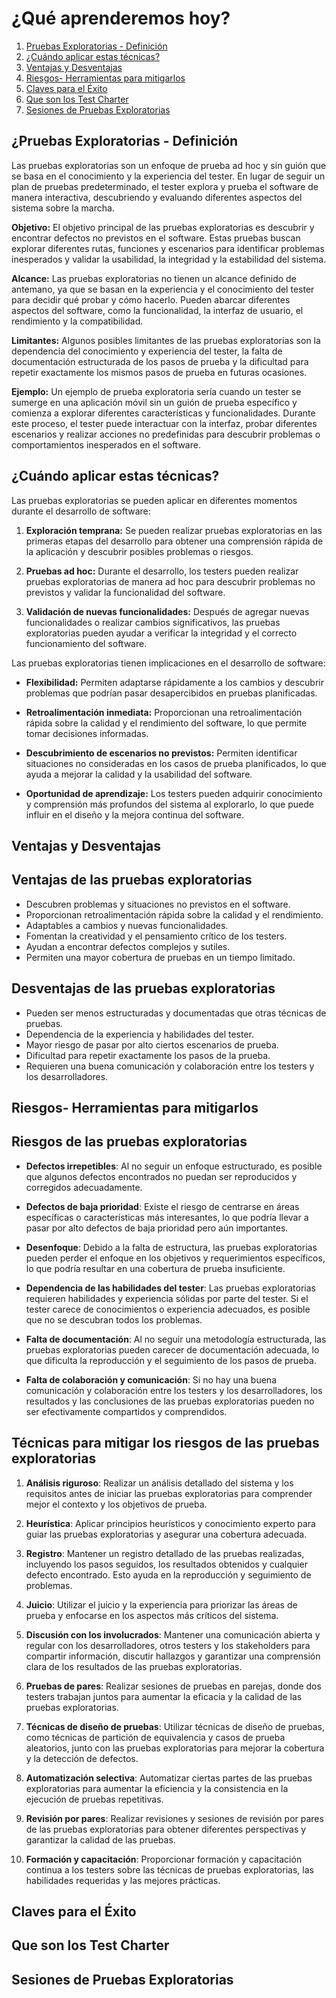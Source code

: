 <h1>¿Qué aprenderemos hoy?</h1>
<ol>
<li><a href="#enlace-1">Pruebas Exploratorias - Definición</a></li>
<li><a href="#enlace-2">¿Cuándo aplicar estas técnicas?</a></li>
<li><a href="#enlace-3">Ventajas y Desventajas</a></li>
<li><a href="#enlace-4">Riesgos- Herramientas para mitigarlos</a></li>
<li><a href="#enlace-5">Claves para el Éxito</a></li>
<li><a href="#enlace-6">Que son los Test Charter</a></li>
<li><a href="#enlace-7">Sesiones de Pruebas Exploratorias</a></li>
</ol>

<h2 id="enlace-1">¿Pruebas Exploratorias - Definición</h2>

Las pruebas exploratorias son un enfoque de prueba ad hoc y sin guión que se basa en el conocimiento y la experiencia del tester. En lugar de seguir un plan de pruebas predeterminado, el tester explora y prueba el software de manera interactiva, descubriendo y evaluando diferentes aspectos del sistema sobre la marcha.

**Objetivo:** El objetivo principal de las pruebas exploratorias es descubrir y encontrar defectos no previstos en el software. Estas pruebas buscan explorar diferentes rutas, funciones y escenarios para identificar problemas inesperados y validar la usabilidad, la integridad y la estabilidad del sistema.

**Alcance:** Las pruebas exploratorias no tienen un alcance definido de antemano, ya que se basan en la experiencia y el conocimiento del tester para decidir qué probar y cómo hacerlo. Pueden abarcar diferentes aspectos del software, como la funcionalidad, la interfaz de usuario, el rendimiento y la compatibilidad.

**Limitantes:** Algunos posibles limitantes de las pruebas exploratorias son la dependencia del conocimiento y experiencia del tester, la falta de documentación estructurada de los pasos de prueba y la dificultad para repetir exactamente los mismos pasos de prueba en futuras ocasiones.

**Ejemplo:** Un ejemplo de prueba exploratoria sería cuando un tester se sumerge en una aplicación móvil sin un guión de prueba específico y comienza a explorar diferentes características y funcionalidades. Durante este proceso, el tester puede interactuar con la interfaz, probar diferentes escenarios y realizar acciones no predefinidas para descubrir problemas o comportamientos inesperados en el software.

<h2 id="enlace-2">¿Cuándo aplicar estas técnicas?</h2>

Las pruebas exploratorias se pueden aplicar en diferentes momentos durante el desarrollo de software:

1. **Exploración temprana:** Se pueden realizar pruebas exploratorias en las primeras etapas del desarrollo para obtener una comprensión rápida de la aplicación y descubrir posibles problemas o riesgos.

2. **Pruebas ad hoc:** Durante el desarrollo, los testers pueden realizar pruebas exploratorias de manera ad hoc para descubrir problemas no previstos y validar la funcionalidad del software.

3. **Validación de nuevas funcionalidades:** Después de agregar nuevas funcionalidades o realizar cambios significativos, las pruebas exploratorias pueden ayudar a verificar la integridad y el correcto funcionamiento del software.

Las pruebas exploratorias tienen implicaciones en el desarrollo de software:

- **Flexibilidad:** Permiten adaptarse rápidamente a los cambios y descubrir problemas que podrían pasar desapercibidos en pruebas planificadas.

- **Retroalimentación inmediata:** Proporcionan una retroalimentación rápida sobre la calidad y el rendimiento del software, lo que permite tomar decisiones informadas.

- **Descubrimiento de escenarios no previstos:** Permiten identificar situaciones no consideradas en los casos de prueba planificados, lo que ayuda a mejorar la calidad y la usabilidad del software.

- **Oportunidad de aprendizaje:** Los testers pueden adquirir conocimiento y comprensión más profundos del sistema al explorarlo, lo que puede influir en el diseño y la mejora continua del software.

<h2 id="enlace-3">Ventajas y Desventajas</h2>

## Ventajas de las pruebas exploratorias

- Descubren problemas y situaciones no previstos en el software.
- Proporcionan retroalimentación rápida sobre la calidad y el rendimiento.
- Adaptables a cambios y nuevas funcionalidades.
- Fomentan la creatividad y el pensamiento crítico de los testers.
- Ayudan a encontrar defectos complejos y sutiles.
- Permiten una mayor cobertura de pruebas en un tiempo limitado.

## Desventajas de las pruebas exploratorias

- Pueden ser menos estructuradas y documentadas que otras técnicas de pruebas.
- Dependencia de la experiencia y habilidades del tester.
- Mayor riesgo de pasar por alto ciertos escenarios de prueba.
- Dificultad para repetir exactamente los pasos de la prueba.
- Requieren una buena comunicación y colaboración entre los testers y los desarrolladores.

<h2 id="enlace-4">Riesgos- Herramientas para mitigarlos</h2>

## Riesgos de las pruebas exploratorias

- **Defectos irrepetibles**: Al no seguir un enfoque estructurado, es posible que algunos defectos encontrados no puedan ser reproducidos y corregidos adecuadamente.

- **Defectos de baja prioridad**: Existe el riesgo de centrarse en áreas específicas o características más interesantes, lo que podría llevar a pasar por alto defectos de baja prioridad pero aún importantes.

- **Desenfoque**: Debido a la falta de estructura, las pruebas exploratorias pueden perder el enfoque en los objetivos y requerimientos específicos, lo que podría resultar en una cobertura de prueba insuficiente.

- **Dependencia de las habilidades del tester**: Las pruebas exploratorias requieren habilidades y experiencia sólidas por parte del tester. Si el tester carece de conocimientos o experiencia adecuados, es posible que no se descubran todos los problemas.

- **Falta de documentación**: Al no seguir una metodología estructurada, las pruebas exploratorias pueden carecer de documentación adecuada, lo que dificulta la reproducción y el seguimiento de los pasos de prueba.

- **Falta de colaboración y comunicación**: Si no hay una buena comunicación y colaboración entre los testers y los desarrolladores, los resultados y las conclusiones de las pruebas exploratorias pueden no ser efectivamente compartidos y comprendidos.

## Técnicas para mitigar los riesgos de las pruebas exploratorias

1. **Análisis riguroso**: Realizar un análisis detallado del sistema y los requisitos antes de iniciar las pruebas exploratorias para comprender mejor el contexto y los objetivos de prueba.

2. **Heurística**: Aplicar principios heurísticos y conocimiento experto para guiar las pruebas exploratorias y asegurar una cobertura adecuada.

3. **Registro**: Mantener un registro detallado de las pruebas realizadas, incluyendo los pasos seguidos, los resultados obtenidos y cualquier defecto encontrado. Esto ayuda en la reproducción y seguimiento de problemas.

4. **Juicio**: Utilizar el juicio y la experiencia para priorizar las áreas de prueba y enfocarse en los aspectos más críticos del sistema.

5. **Discusión con los involucrados**: Mantener una comunicación abierta y regular con los desarrolladores, otros testers y los stakeholders para compartir información, discutir hallazgos y garantizar una comprensión clara de los resultados de las pruebas exploratorias.

6. **Pruebas de pares**: Realizar sesiones de pruebas en parejas, donde dos testers trabajan juntos para aumentar la eficacia y la calidad de las pruebas exploratorias.

7. **Técnicas de diseño de pruebas**: Utilizar técnicas de diseño de pruebas, como técnicas de partición de equivalencia y casos de prueba aleatorios, junto con las pruebas exploratorias para mejorar la cobertura y la detección de defectos.

8. **Automatización selectiva**: Automatizar ciertas partes de las pruebas exploratorias para aumentar la eficiencia y la consistencia en la ejecución de pruebas repetitivas.

9. **Revisión por pares**: Realizar revisiones y sesiones de revisión por pares de las pruebas exploratorias para obtener diferentes perspectivas y garantizar la calidad de las pruebas.

10. **Formación y capacitación**: Proporcionar formación y capacitación continua a los testers sobre las técnicas de pruebas exploratorias, las habilidades requeridas y las mejores prácticas.

<h2 id="enlace-5">Claves para el Éxito</h2>

<h2 id="enlace-6">Que son los Test Charter</h2>

<h2 id="enlace-7">Sesiones de Pruebas Exploratorias</h2>